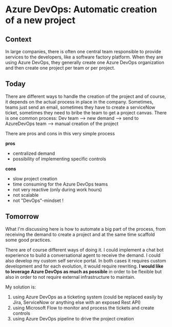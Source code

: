 # Azure DevOps: Automatic creation of a new project

## Context

In large companies, there is often one central team responsible to provide services to the developers, like a software factory platform. When they are using Azure DevOps, they generally create one Azure DevOps organization and then create one project per team or per project.

## Today

There are different ways to handle the creation of the project and of course, it depends on the actual process in place in the company. Sometimes, teams just send an email, sometimes they have to create a serviceNow ticket, sometimes they need to bribe the team to get a project canvas. There is one common process:
Dev team --> new demand --> send to AzureDevOps team --> manual creation of the project

There are pros and cons in this very simple process

**pros**

- centralized demand
- possibility of implementing specific controls

**cons**

- slow project creation
- time consuming for the Azure DevOps teams 
- not very reactive (only during work hours)
- not scalable
- not "DevOps"-mindset !

## Tomorrow

What I'm discussing here is how to automate a big part of the process, from receiving the demand to create a project and at the same time scaffold some good practices.

There are of course different ways of doing it. I could implement a chat bot experience to build a conversational agent to receive the demand. I could also develop my custom self service portal. In both cases it requires custom development and for each evolution, it would require rewriting. **I would like to leverage Azure DevOps as much as possible** in order to be flexible but also in order to not require external infrastructure to maintain.

My solution is:

1. using Azure DevOps as a ticketing system (could be replaced easily by Jira, ServiceNow or anything else with an exposed Rest API)
2. using Microsoft Flow to monitor and process the tickets and create controls
3. using Azure DevOps pipeline to drive the project creation

